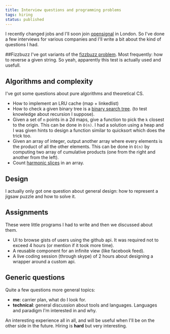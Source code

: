 ```yaml
---
title: Interview questions and programming problems
tags: hiring
status: published
---
```


I recently changed jobs and I'll soon join [opensignal](opensignal.com) in London. So I've done a few interviews for various companies and I'll write a bit about the kind of questions I had.

##Fizzbuzz
I've got variants of the [fizzbuzz problem](http://blog.codinghorror.com/why-cant-programmers-program/). Most frequently: how to reverse a given string. So yeah, apparently this test is actually used and usefull.

## Algorithms and complexity
I've got some questions about pure algorithms and theoretical CS.

* How to implement an LRU cache (map + linkedlist)
* How to check a given binary tree is a [binary search tree](https://en.wikipedia.org/wiki/Binary_search_tree). (to test knowledge about recursion I suppose).
* Given a set of `n` points in a 2d maps, give a function to pick the `k` closest to the origin. This can be done in `O(n)`. I had a solution using a heap and I was given hints to design a function similar to quicksort which does the trick too.
* Given an array of integer, output another array where every elements is the product of all the other elements. This can be done in `O(n)` by computing two array of cumulative products (one from the right and another from the left).
* Count [harmonic slices](http://blog.geekingfrog.com/coding-interview-haskell-example/) in an array.

## Design
I actually only got one question about general design: how to represent a jigsaw puzzle and how to solve it.

## Assignments
These were little programs I had to write and then we discussed about them.

* UI to browse gists of users using the github api. It was required not to exceed 4 hours (or mention if it took more time).
* A reusable component for an infinite view (like facebook feed).
* A live coding session (through skype) of 2 hours about designing a wrapper around a custom api.


## Generic questions
Quite a few questions more general topics:

* **me**: carrier plan, what do I look for.
* **technical**: general discussion about tools and languages. Languages and paradigm I'm interested in and why.


An interesting experience all in all, and will be useful when I'll be on the other side in the future. Hiring is **hard** but very interesting.